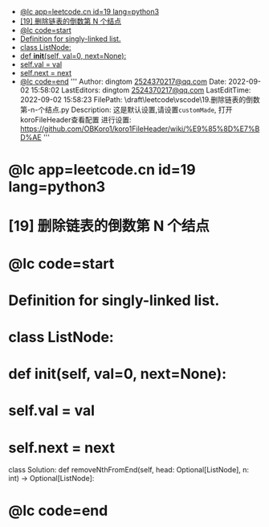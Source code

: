 - [@lc app=leetcode.cn id=19 lang=python3](#head1)
- [[19] 删除链表的倒数第 N 个结点](#head2)
- [@lc code=start](#head3)
- [Definition for singly-linked list.](#head4)
- [class ListNode:](#head5)
- [    def __init__(self, val=0, next=None):](#head6)
- [        self.val = val](#head7)
- [        self.next = next](#head8)
- [@lc code=end](#head9)
'''
Author: dingtom 2524370217@qq.com
Date: 2022-09-02 15:58:02
LastEditors: dingtom 2524370217@qq.com
LastEditTime: 2022-09-02 15:58:23
FilePath: \draft\leetcode\vscode\19.删除链表的倒数第-n-个结点.py
Description: 这是默认设置,请设置`customMade`, 打开koroFileHeader查看配置 进行设置: https://github.com/OBKoro1/koro1FileHeader/wiki/%E9%85%8D%E7%BD%AE
'''
#
# <span id="head1">@lc app=leetcode.cn id=19 lang=python3</span>
#
# <span id="head2">[19] 删除链表的倒数第 N 个结点</span>
#

# <span id="head3">@lc code=start</span>
# <span id="head4">Definition for singly-linked list.</span>
# <span id="head5">class ListNode:</span>
# <span id="head6">    def __init__(self, val=0, next=None):</span>
# <span id="head7">        self.val = val</span>
# <span id="head8">        self.next = next</span>
class Solution:
    def removeNthFromEnd(self, head: Optional[ListNode], n: int) -> Optional[ListNode]:
# <span id="head9">@lc code=end</span>
